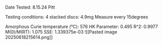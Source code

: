Date Tested: 8.15.24 Pitt

Testing conditions:
4 stacked discs: 4.9mg
Measure every 15degrees

Amorphous Curie temperature (°C): 576
HK Parameter: 0.495
R^2: 0.9977
M(0)/M(RT): 1.075
SSE: 1.339375e-03
![[Pasted image 20250618215614.png]]